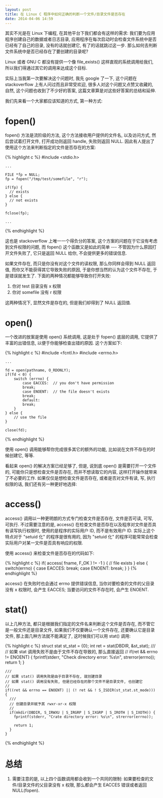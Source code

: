 ```yaml
---
layout: post
title: 在 Linux C 程序中如何正确的判断一个文件/目录文件是否存在
date: 2014-04-06 14:59
---
```


其实不光是在 Linux 下编程, 在其他平台下我们都会有这样的需求: 我们要为应用程序创建自己的数据或者日志目录, 应用程序在每次启动时会检查文件系统中是否已经有了自己的目录, 没有的话就创建它, 有了的话就跳过这一步. 那么如何去判断文件系统中是否已经存在了要创建的目录呢?

Linux 或者 GNU C 都没有提供一个像 file\_exists() 这样直观的系统调用给我们, 所以我们得通过其它的调用来达成这个目标. 

实际上当我第一次要解决这个问题时, 我先 google 了一下, 这个问题在 stackoverflow 上有人问过而且非常受欢迎, 很多人对这个问题又点赞又收藏的, 自然, 这个问题也收到了不少好的答案, 这篇文章算是对这些好答案的总结和延伸.

我们先来看一个大家都应该知道的方式, 第一种方式:

# fopen()

fopen() 方法是流阶级的方法, 这个方法接收用户提供的文件名, 以及访问方式, 然后尝试着打开文件, 打开成功则返回 handle, 失败则返回 NULL. 因此有人提出了使用这个方法来判断指定的文件是否存在的方案:

{% highlight c %}
    #include <stdio.h>

    ...

    FILE *fp = NULL;
    fp = fopen("/tmp/test/somefile", "r");

    if(fp) {
      // exists
    } else {
      // not exists
    }

    fclose(fp);

    ...
{% endhighlight %}

这也是 stackoverflow 上唯一一个得负分的答案, 这个方案的问题在于它没有考虑到文件权限的问题, 而 fopen() 这个函数又是如此的简单 --- 不管因为什么原因打开文件失败了, 它只是返回 NULL 给你, 不会提供更多的错误信息. 

如果文件存在, 而只是你没有对这个文件的读权限, 那么你同样会得到 NULL 返回值, 而你又不能获得其它导致失败的原因, 于是你想当然的认为这个文件不存在, 于是错误就发生了. 下面的两种情况都能够导致你打开失败:

1.  你对 test 目录没有 x 权限
2.  你对 somefile 没有 r 权限

这两种情况下, 显然文件是存在的, 但是我们却得到了 NULL 返回值. 

# open()

一个改进的放案是使用 open() 系统调用, 这是处于 fopen() 底层的调用, 它提供了丰富的出错信息, 以便于你能够检查出错的原因. 这个方案如下:

{% highlight c %}
    #include <fcntl.h>
    #include <errno.h>

    ...

    fd = open(pathname, O_RDONLY);
    if(fd < 0) {
        switch (errno) {
            case EACCES:  // you don't have permission
            break;
            case ENOENT:  // the file doesn't exists
            break;
            default:
            break;
        }
    } else {
        // use the file
    }

    close(fd);
{% endhighlight %}

使用 open() 调用能够帮你完成很多其它的额外的功能, 比如说在文件不存在的时候创建它, 等等.

看起来 open() 的解决方案已经足够了, 但是, 说到底 open() 是需要打开一个文件的, 可能你只是想检查文件是否存在, 而并不想读取它的内容, 这样打开操作就带来了不必要的工作. 如果仅仅是想检查文件是否存在, 或者是否对文件有读, 写, 执行权限的话, 我们还有另一种更好地选择:

# access()

access() 调用以一种更明朗的方式专门检查文件是否存在, 文件是否可读, 可写, 可执行. 不过需要注意的是, access() 在检查文件是否存在以及程序对文件是否具有读写执行权限时, 使用的是程序的实际用户 ID, 而不是有效用户 ID. 实际上这个特点对于 "setuid 化" 的程序是很有用的, 因为 "setuid 化" 的程序可能常常会检查实际用户对某一文件是否具有响应的权限.

使用 access() 来检查文件是否存在的代码如下:

{% highlight c %}
    if( access( fname, F_OK ) != -1 ) {
        // file exists
    } else {
        switch(errno) {
            case EACCES:
                break;
            case ENOENT:
                break;
        }
    }
{% endhighlight %}

access() 在失败时也会通过 errno 提供错误信息, 当你对要检查的文件的父目录没有 x 权限时, 会产生 EACCES; 当要访问的文件不存在时, 会产生 ENOENT.

# stat()

以上几种方法, 都只是根据我们指定的文件名来判断这个文件是否存在, 而不管它是一般文件还是目录文件, 如果我们不仅要确认一个文件存在, 还要确认它是目录文件, 那上面几种方法就不能满足了, 这时候我们可以用 stat() 调用:

{% highlight c %}
    struct stat st_stat = {0};
    int ret = stat(DBDIR, &st_stat);
    ///
    // 如果 stat 调用失败不是由于文件不存在导致的, 那么直接返回
    //
    if(ret && errno != ENOENT) {
      fprintf(stderr, "Check directory error: %s\n", strerror(errno));
      return 1;
    }
  
    ///
    // 如果 stat() 调用失败是由于目录不存在, 就创建目录
    // 如果 stat() 调用没有失败, 但是已经存在的那个文件不是目录文件, 也创建它
    //
    if((ret && errno == ENOENT) || (! ret && ! S_ISDIR(st_stat.st_mode))) {
      ///
      // 创建目录并赋予其 rwxr-xr-x 权限
      //
      if(mkdir(DBDIR, S_IRWXU | S_IRGRP | S_IXGRP | S_IROTH | S_IXOTH)) {
        fprintf(stderr, "Crate directory error: %s\n", strerror(errno));
  
        return 1;
      }
    }
{% endhighlight %}

# 总结

1.  需要注意的是, 以上四个函数调用都会收到一个共同的限制: 如果要检查的文件/目录文件的父目录没有 x 权限, 那么都会产生 EACCES 错误或者返回 NULL(fopen).
